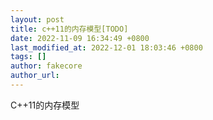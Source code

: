 ```yaml
---
layout: post
title: c++11的内存模型[TODO]
date: 2022-11-09 16:34:49 +0800
last_modified_at: 2022-12-01 18:03:46 +0800
tags: []
author: fakecore
author_url: 
---
```


C++11的内存模型

